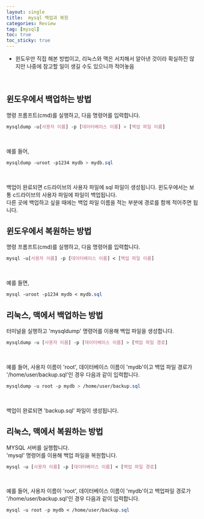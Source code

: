 ```yaml
--- 
layout: single 
title:  mysql 백업과 복원
categories: Review 
tag: [mysql] 
toc: true 
toc_sticky: true 
--- 
```


* 윈도우만 직접 해본 방법이고, 리눅스와 맥은 서치해서 알아낸 것이라 확실하진 않지만 나중에 참고할 일이 생길 수도 있으니까 적어놓음 <br/>
<br/>

## 윈도우에서 백업하는 방법
명령 프롬프트(cmd)를 실행하고, 다음 명령어를 입력합니다. <br/>

```css
mysqldump -u[사용자 이름] -p [데이터베이스 이름] > [백업 파일 이름]
```
<br/>

예를 들어,
```css
mysqldump -uroot -p1234 mydb > mydb.sql
```
<br/>

백업이 완료되면 c드라이브의 사용자 파일에 sql 파일이 생성됩니다.
윈도우에서는 보통 c드라이브의 사용자 파일에 파일이 백업됩니다. <br/>
다른 곳에 백업하고 싶을 때에는 백업 파일 이름을 적는 부분에 경로를 함께 적어주면 됩니다. <br/>

## 윈도우에서 복원하는 방법
명령 프롬프트(cmd)를 실행하고, 다음 명령어를 입력합니다. <br/>

```css
mysql -u[사용자 이름] -p [데이터베이스 이름] < [백업 파일 이름]
```
<br/>

예를 들면,
```css
mysql -uroot -p1234 mydb < mydb.sql
```

## 리눅스, 맥에서 백업하는 방법
터미널을 실행하고 'mysqldump' 명령어를 이용해 백업 파일을 생성합니다. <br/>

```css
mysqldump -u [사용자 이름] -p [데이터베이스 이름] > [백업 파일 경로]
```
<br/>

예를 들어, 사용자 이름이 'root', 데이터베이스 이름이 'mydb'이고 백업 파일 경로가 '/home/user/backup.sql'인 경우 다음과 같이 입력합니다. 
```css
mysqldump -u root -p mydb > /home/user/backup.sql
```
<br/>

백업이 완료되면 'backup.sql' 파일이 생성됩니다.

## 리눅스, 맥에서 복원하는 방법
MYSQL 서버를 실행합니다. <br/>
'mysql' 명령어를 이용해 백업 파일을 복원합니다. <br/>

```css
mysql -u [사용자 이름] -p [데이터베이스 이름] < [백업 파일 경로]
```
<br/>

예를 들어, 사용자 이름이 'root', 데이터베이스 이름이 'mydb'이고 백업파일 경로가 '/home/user/backup.sql'인 경우 다음과 같이 입력합니다.
```css
mysql -u root -p mydb < /home/user/backup.sql
```
